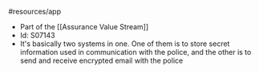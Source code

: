 #resources/app 

* Part of the [[Assurance Value Stream]]
* Id: S07143
* It's basically two systems in one. One of them is to store secret information used in communication with the police, and the other is to send and receive encrypted email with the police